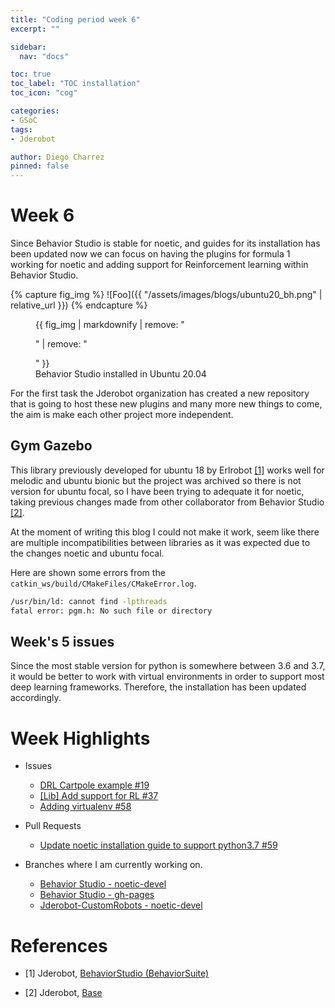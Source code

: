 ```yaml
---
title: "Coding period week 6"
excerpt: ""

sidebar:
  nav: "docs"

toc: true
toc_label: "TOC installation"
toc_icon: "cog"

categories:
- GSoC
tags:
- Jderobot

author: Diego Charrez
pinned: false
---
```


# Week 6

Since Behavior Studio is stable for noetic, and guides for its installation has been updated now we can focus on having the plugins for formula 1 working for noetic and adding support for Reinforcement learning within Behavior Studio.

{% capture fig_img %}
![Foo]({{ "/assets/images/blogs/ubuntu20_bh.png" | relative_url }})
{% endcapture %}

<figure>
  {{ fig_img | markdownify | remove: "<p>" | remove: "</p>" }}
  <figcaption>Behavior Studio installed in Ubuntu 20.04</figcaption>
</figure>

For the first task the Jderobot organization has created a new repository that is going to host these new plugins and many more new things to come, the aim is make each other project more independent.

## Gym Gazebo

This library previously developed for ubuntu 18 by Erlrobot [\[1\]](https://github.com/erlerobot/gym-gazebo) works well for melodic and ubuntu bionic but the project was archived so there is not version for ubuntu focal, so I have been trying to adequate it for noetic, taking previous changes made from other collaborator from Behavior Studio [\[2\]](https://github.com/RoboticsLabURJC/2019-tfm-ignacio-arranz).

At the moment of writing this blog I could not make it work, seem like there are multiple incompatibilities between libraries as it was expected due to the changes noetic and ubuntu focal.

Here are shown some errors from the `catkin_ws/build/CMakeFiles/CMakeError.log`.

```bash
/usr/bin/ld: cannot find -lpthreads
fatal error: pgm.h: No such file or directory
```

## Week's 5 issues

Since the most stable version for python is somewhere between 3.6 and 3.7, it would be better to work with virtual environments in order to support most deep learning frameworks. Therefore, the installation has been updated accordingly.


# Week Highlights

- Issues

  - [DRL Cartpole example #19](https://github.com/JdeRobot/BehaviorStudio/issues/19)
  - [[Lib] Add support for RL #37](https://github.com/JdeRobot/BehaviorStudio/issue/37)
  - [Adding virtualenv #58](https://github.com/JdeRobot/BehaviorStudio/issue/58)

- Pull Requests
  - [Update noetic installation guide to support python3.7 #59](https://github.com/JdeRobot/BehaviorStudio/pull/59)


- Branches where I am currently working on.

    - [Behavior Studio - noetic-devel](https://github.com/dcharrezt/BehaviorStudio/tree/noetic-devel)
    - [Behavior Studio - gh-pages](https://github.com/dcharrezt/BehaviorStudio/tree/gh-pages)
    - [Jderobot-CustomRobots - noetic-devel](https://github.com/JdeRobot/CustomRobots/tree/noetic-devel)

# References

* [1] Jderobot, [BehaviorStudio (BehaviorSuite)](https://github.com/JdeRobot/BehaviorStudio/tree/reboot)

* [2] Jderobot, [Base](https://github.com/JdeRobot/base)